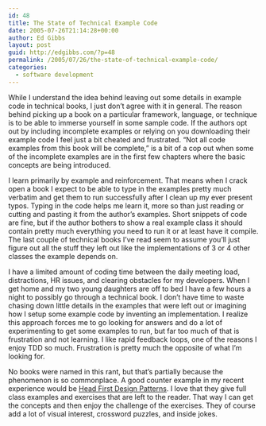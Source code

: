 ```yaml
---
id: 48
title: The State of Technical Example Code
date: 2005-07-26T21:14:28+00:00
author: Ed Gibbs
layout: post
guid: http://edgibbs.com/?p=48
permalink: /2005/07/26/the-state-of-technical-example-code/
categories:
  - software development
---
```

While I understand the idea behind leaving out some details in example code in technical books, I just don&#8217;t agree with it in general. The reason behind picking up a book on a particular framework, language, or technique is to be able to immerse yourself in some sample code. If the authors opt out by including incomplete examples or relying on you downloading their example code I feel just a bit cheated and frustrated. &#8220;Not all code examples from this book will be complete,&#8221; is a bit of a cop out when some of the incomplete examples are in the first few chapters where the basic concepts are being introduced.

I learn primarily by example and reinforcement. That means when I crack open a book I expect to be able to type in the examples pretty much verbatim and get them to run successfully after I clean up my ever present typos. Typing in the code helps me learn it, more so than just reading or cutting and pasting it from the author&#8217;s examples. Short snippets of code are fine, but if the author bothers to show a real example class it should contain pretty much everything you need to run it or at least have it compile. The last couple of technical books I&#8217;ve read seem to assume you&#8217;ll just figure out all the stuff they left out like the implementations of 3 or 4 other classes the example depends on.

I have a limited amount of coding time between the daily meeting load, distractions, HR issues, and clearing obstacles for my developers. When I get home and my two young daughters are off to bed I have a few hours a night to possibly go through a technical book. I don&#8217;t have time to waste chasing down little details in the examples that were left out or imagining how I setup some example code by inventing an implementation. I realize this approach forces me to go looking for answers and do a lot of experimenting to get some examples to run, but far too much of that is frustration and not learning. I like rapid feedback loops, one of the reasons I enjoy TDD so much. Frustration is pretty much the opposite of what I&#8217;m looking for. 

No books were named in this rant, but that&#8217;s partially because the phenomenon is so commonplace. A good counter example in my recent experience would be [Head First Design Patterns](http://www.oreilly.com/catalog/hfdesignpat/). I love that they give full class examples and exercises that are left to the reader. That way I can get the concepts and then enjoy the challenge of the exercises. They of course add a lot of visual interest, crossword puzzles, and inside jokes.